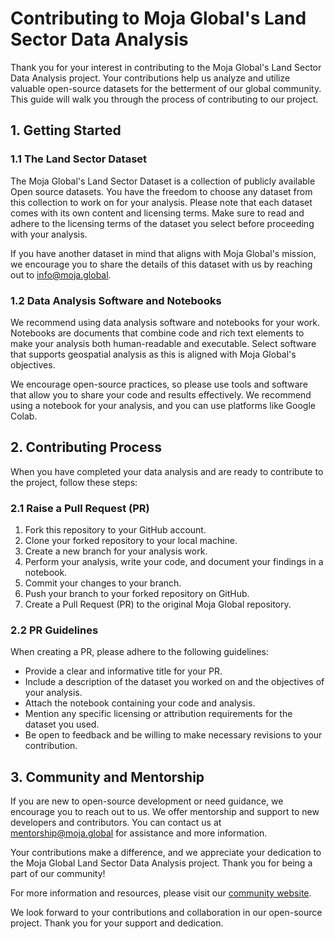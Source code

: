 # Contributing to Moja Global's Land Sector Data Analysis

Thank you for your interest in contributing to the Moja Global's Land Sector Data Analysis project. Your contributions help us analyze and utilize valuable open-source datasets for the betterment of our global community. This guide will walk you through the process of contributing to our project.

## 1. Getting Started

### 1.1 The Land Sector Dataset

The Moja Global's Land Sector Dataset is a collection of publicly available Open source datasets. You have the freedom to choose any dataset from this collection to work on for your analysis. Please note that each dataset comes with its own content and licensing terms. Make sure to read and adhere to the licensing terms of the dataset you select before proceeding with your analysis.

If you have another dataset in mind that aligns with Moja Global's mission, we encourage you to share the details of this dataset with us by reaching out to [info@moja.global](mailto:info@moja.global).

### 1.2 Data Analysis Software and Notebooks

We recommend using data analysis software and notebooks for your work. Notebooks are documents that combine code and rich text elements to make your analysis both human-readable and executable. Select software that supports geospatial analysis as this is aligned with Moja Global's objectives.

We encourage open-source practices, so please use tools and software that allow you to share your code and results effectively. We recommend using a notebook for your analysis, and you can use platforms like Google Colab.

## 2. Contributing Process

When you have completed your data analysis and are ready to contribute to the project, follow these steps:

### 2.1 Raise a Pull Request (PR)

1. Fork this repository to your GitHub account.
2. Clone your forked repository to your local machine.
3. Create a new branch for your analysis work.
4. Perform your analysis, write your code, and document your findings in a notebook.
5. Commit your changes to your branch.
6. Push your branch to your forked repository on GitHub.
7. Create a Pull Request (PR) to the original Moja Global repository.

### 2.2 PR Guidelines

When creating a PR, please adhere to the following guidelines:

- Provide a clear and informative title for your PR.
- Include a description of the dataset you worked on and the objectives of your analysis.
- Attach the notebook containing your code and analysis.
- Mention any specific licensing or attribution requirements for the dataset you used.
- Be open to feedback and be willing to make necessary revisions to your contribution.

## 3. Community and Mentorship

If you are new to open-source development or need guidance, we encourage you to reach out to us. We offer mentorship and support to new developers and contributors. You can contact us at [mentorship@moja.global](mailto:mentorship@moja.global) for assistance and more information.

Your contributions make a difference, and we appreciate your dedication to the Moja Global Land Sector Data Analysis project. Thank you for being a part of our community!

For more information and resources, please visit our [community website](https://community.moja.global/community/code-contribution).

We look forward to your contributions and collaboration in our open-source project. Thank you for your support and dedication.
